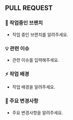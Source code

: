 ## PULL REQUEST

###  🧩 작업중인 브랜치

- 작업 중인 브랜치를 알려주세요.

### 💡 관련 이슈

- 관련 이슈를 입력해주세요.

### ⚡ 작업 배경

- 작업 배경을 알려주세요.

### 🔑 주요 변경사항

- 주요 변경사항을 알려주세요.